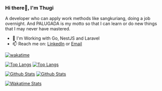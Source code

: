 ### Hi there👋, I'm Thugi
A developer who can apply work methods like sangkuriang, doing a job overnight. And PALUGADA is my motto so that I can learn or do new things that I may never have mastered.
- 💼 I'm Working with Go, NestJS and Laravel
- 📫 Reach me on: [LinkedIn](https://www.linkedin.com/in/kkmikaze/) or [Email](mailto:thuginirbialam@gmail.com)

[![wakatime](https://wakatime.com/badge/user/5a4f1e07-dafa-4523-93cc-df1aba25d35f.svg)](https://wakatime.com/@5a4f1e07-dafa-4523-93cc-df1aba25d35f)

[![Top Langs](https://github-readme-stats-kkmikaze.vercel.app/api/top-langs/?username=Kkmikaze&layout=compact&show_icons=true&langs_count=10&exclude_repo=github-readme-stats&hide=html,css,blade&theme=react#gh-dark-mode-only)](https://github.com/Kkmikaze/Kkmikaze#gh-dark-mode-only)
[![Top Langs](https://github-readme-stats-kkmikaze.vercel.app/api/top-langs/?username=Kkmikaze&layout=compact&show_icons=true&langs_count=10&exclude_repo=github-readme-stats&hide=html,css,blade&bg_color=ffffff&text_color=000000&border_color=000000&theme=react#gh-dark-mode-only)](https://github.com/Kkmikaze/Kkmikaze#gh-dark-mode-only)

[![Github Stats](https://github-readme-stats-kkmikaze.vercel.app/api?username=Kkmikaze&layout=compact&show_icons=true&count_private=true&include_all_commits=true&theme=react#gh-dark-mode-only)](https://github.com/Kkmikaze/Kkmikaze#gh-dark-mode-only)
[![Github Stats](https://github-readme-stats-kkmikaze.vercel.app/api?username=Kkmikaze&layout=compact&show_icons=true&count_private=true&include_all_commits=true&bg_color=ffffff&text_color=000000&border_color=000000&theme=react#gh-light-mode-only)](https://github.com/Kkmikaze/Kkmikaze#gh-light-mode-only)

[![Wakatime Stats](https://github-readme-stats-kkmikaze.vercel.app/api/wakatime?username=@Kkmikaze&layout=compact&theme=react&show_icons=true&langs_count=20&hide=blade%20template,other,text,auto_detected,ini,csv,jade,sourcemap,erb,textmate,env%20file,go.mod,scss,xml,batchfile,emacs%20lisp,pug,tsconfig,perl,apache%20config,%20nginx%20configuration%20file,git%20config,gitignore%20file)](https://github.com/Kkmikaze/Kkmikaze)
